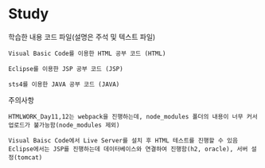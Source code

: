 # Study

학습한 내용 코드 파일(설명은 주석 및 텍스트 파일)

```
Visual Basic Code를 이용한 HTML 공부 코드 (HTML)
```
```
Eclipse를 이용한 JSP 공부 코드 (JSP)
```
```
sts4를 이용한 JAVA 공부 코드 (JAVA)
```
주의사항
```
HTMLWORK_Day11,12는 webpack을 진행하는데, node_modules 폴더의 내용이 너무 커서 업로드가 불가능함(node_modules 제외)

Visual Baisc Code에서 Live Server를 설치 후 HTML 테스트를 진행할 수 있음
Eclipse에서는 JSP를 진행하는데 데이터베이스와 연결하여 진행함(h2, oracle), 서버 설정(tomcat)
```
